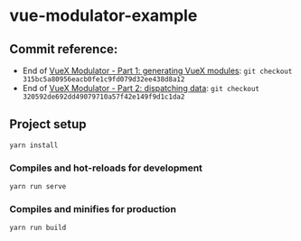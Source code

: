 # vue-modulator-example

## Commit reference:

- End of [VueX Modulator - Part 1: generating VueX modules](https://next.experimentslabs.com/articles/20): `git checkout 315bc5a80956eacb0fe1c9fd079d32ee438d8a12`
- End of [VueX Modulator - Part 2: dispatching data](https://next.experimentslabs.com/articles/21): `git checkout 320592de692dd49079710a57f42e149f9d1c1da2`


## Project setup
```
yarn install
```

### Compiles and hot-reloads for development
```
yarn run serve
```

### Compiles and minifies for production
```
yarn run build
```
